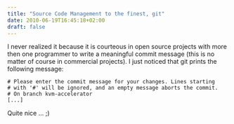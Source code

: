 ```yaml
---
title: "Source Code Management to the finest, git"
date: 2010-06-19T16:45:18+02:00
draft: false
---
```


I never realized it because it is courteous in open source projects with more
then one programmer to write a meaningful commit message (this is no matter of course
in commercial projects). I just noticed that git prints the following message:



```
# Please enter the commit message for your changes. Lines starting
# with '#' will be ignored, and an empty message aborts the commit.
# On branch kvm-accelerator
[...]

```

Quite nice ... ;)


